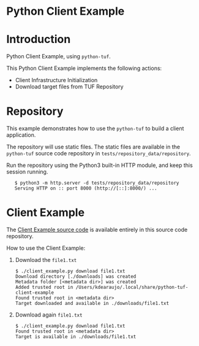 # Python Client Example

Introduction
============

Python Client Example, using ``python-tuf``.

This Python Client Example implements the following actions:
   - Client Infrastructure Initialization
   - Download target files from TUF Repository


Repository
==========

This example demonstrates how to use the ``python-tuf`` to build a client
application.

The repository will use static files.
The static files are available in the ``python-tuf`` source code repository in
``tests/repository_data/repository``.

Run the repository using the Python3 built-in HTTP module, and keep this
session running.

```console
   $ python3 -m http.server -d tests/repository_data/repository
   Serving HTTP on :: port 8000 (http://[::]:8000/) ...
```

Client Example
==============

The [Client Example source code](./client_example.py>) is available entirely
in this source code repository.

How to use the Client Example:


1. Download the ``file1.txt``

   ```console
   $ ./client_example.py download file1.txt
   Download directory [./downloads] was created
   Metadata folder [<metadata dir>] was created
   Added trusted root in /Users/kdearaujo/.local/share/python-tuf-client-example
   Found trusted root in <metadata dir>
   Target downloaded and available in ./downloads/file1.txt
   ```

2. Download again ``file1.txt``

   ```console
   $ ./client_example.py download file1.txt
   Found trusted root in <metadata dir>
   Target is available in ./downloads/file1.txt
   ```
